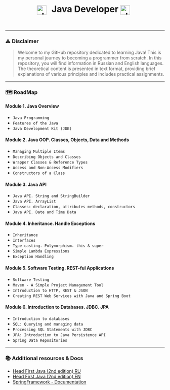 <br>
    <h1 align="center">
        <img align="center" alt="Java" width="30px" style="padding-right:10px;" src="https://cdn.jsdelivr.net/gh/devicons/devicon/icons/java/java-original.svg"/>
        Java Developer
        <img align="center" alt="Java" width="30px" style="padding-right:10px;" src="https://cdn.jsdelivr.net/gh/devicons/devicon/icons/java/java-original.svg"/>
    </h1>
<br/>

---

### ⚠️️ Disclaimer

> Welcome to my GitHub repository dedicated to learning Java! This is my personal journey to becoming a
> programmer from scratch. In this repository, you will find information in Russian and English languages.
> The theoretical content is presented in text format, providing brief explanations of various 
> principles and includes practical assignments.

---

### 🗺️ RoadMap

#### **Module 1. Java Overview**
- `Java Programming`
- `Features of the Java`
- `Java Development Kit (JDK)`

#### **Module 2. Java OOP. Classes, Objects, Data and Methods**
- `Managing Multiple Items`
- `Describing Objects and Classes`
- `Wrapper Classes & Reference Types`
- `Access and Non-Access Modifiers`
- `Constructors of a Class`

#### **Module 3. Java API**
- `Java API. String and StringBuilder`
- `Java API. ArrayList`
- `Classes: declaration, attributes methods, constructors`
- `Java API. Date and Time Data`

#### **Module 4. Inheritance. Handle Exceptions**
- `Inheritance`
- `Interfaces`
- `Type casting. Polymorphism. this & super`
- `Simple Lambda Expressions`
- `Exception Handling`

#### **Module 5. Software Testing. REST-ful Applications**
- `Software Testing`
- `Maven - A Simple Project Management Tool`
- `Introduction to HTTP, REST & JSON`
- `Creating REST Web Services with Java and Spring Boot`

#### **Module 6. Introduction to Databases. JDBC. JPA**
- `Introduction to databases`
- `SQL: Querying and managing data`
- `Processing SQL Statements with JDBC`
- `JPA: Introduction to Java Persistence API`
- `Spring Data Repositories`

---

### 📚 Additional resources & Docs

- [Head First Java (2nd edition) RU](https://drive.google.com/file/d/1sWJqaCOao5muW00aL-Lx1Ea84n2YokZc/view?usp=sharing)
- [Head First Java (2nd edition) EN](https://drive.google.com/file/d/1SykXlTHl74MQLjV3OOzaLsb3RsQ2vufH/view?usp=sharing)
- [SpringFramework - Documentation](https://docs.spring.io/spring-framework/reference/)
